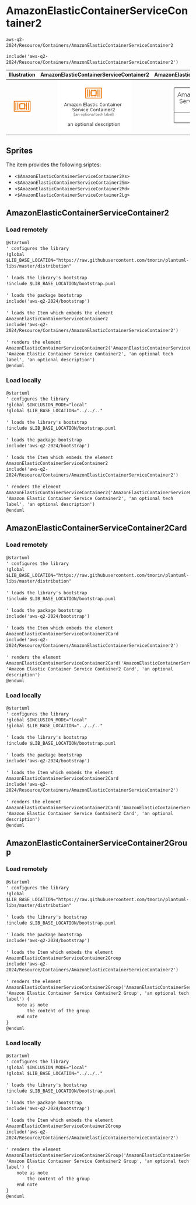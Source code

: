 # AmazonElasticContainerServiceContainer2


```text
aws-q2-2024/Resource/Containers/AmazonElasticContainerServiceContainer2
```

```text
include('aws-q2-2024/Resource/Containers/AmazonElasticContainerServiceContainer2')
```



| Illustration | AmazonElasticContainerServiceContainer2 | AmazonElasticContainerServiceContainer2Card | AmazonElasticContainerServiceContainer2Group |
| :---: | :---: | :---: | :---: |
| ![illustration for Illustration](../../../aws-q2-2024/Resource/Containers/AmazonElasticContainerServiceContainer2.png) | ![illustration for AmazonElasticContainerServiceContainer2](../../../aws-q2-2024/Resource/Containers/AmazonElasticContainerServiceContainer2.Local.png) | ![illustration for AmazonElasticContainerServiceContainer2Card](../../../aws-q2-2024/Resource/Containers/AmazonElasticContainerServiceContainer2Card.Local.png) | ![illustration for AmazonElasticContainerServiceContainer2Group](../../../aws-q2-2024/Resource/Containers/AmazonElasticContainerServiceContainer2Group.Local.png) |



## Sprites
The item provides the following sriptes:

- `<$AmazonElasticContainerServiceContainer2Xs>`
- `<$AmazonElasticContainerServiceContainer2Sm>`
- `<$AmazonElasticContainerServiceContainer2Md>`
- `<$AmazonElasticContainerServiceContainer2Lg>`





## AmazonElasticContainerServiceContainer2

### Load remotely
```plantuml
@startuml
' configures the library
!global $LIB_BASE_LOCATION="https://raw.githubusercontent.com/tmorin/plantuml-libs/master/distribution"

' loads the library's bootstrap
!include $LIB_BASE_LOCATION/bootstrap.puml

' loads the package bootstrap
include('aws-q2-2024/bootstrap')

' loads the Item which embeds the element AmazonElasticContainerServiceContainer2
include('aws-q2-2024/Resource/Containers/AmazonElasticContainerServiceContainer2')

' renders the element
AmazonElasticContainerServiceContainer2('AmazonElasticContainerServiceContainer2', 'Amazon Elastic Container Service Container2', 'an optional tech label', 'an optional description')
@enduml
```

### Load locally
```plantuml
@startuml
' configures the library
!global $INCLUSION_MODE="local"
!global $LIB_BASE_LOCATION="../../.."

' loads the library's bootstrap
!include $LIB_BASE_LOCATION/bootstrap.puml

' loads the package bootstrap
include('aws-q2-2024/bootstrap')

' loads the Item which embeds the element AmazonElasticContainerServiceContainer2
include('aws-q2-2024/Resource/Containers/AmazonElasticContainerServiceContainer2')

' renders the element
AmazonElasticContainerServiceContainer2('AmazonElasticContainerServiceContainer2', 'Amazon Elastic Container Service Container2', 'an optional tech label', 'an optional description')
@enduml
```

## AmazonElasticContainerServiceContainer2Card

### Load remotely
```plantuml
@startuml
' configures the library
!global $LIB_BASE_LOCATION="https://raw.githubusercontent.com/tmorin/plantuml-libs/master/distribution"

' loads the library's bootstrap
!include $LIB_BASE_LOCATION/bootstrap.puml

' loads the package bootstrap
include('aws-q2-2024/bootstrap')

' loads the Item which embeds the element AmazonElasticContainerServiceContainer2Card
include('aws-q2-2024/Resource/Containers/AmazonElasticContainerServiceContainer2')

' renders the element
AmazonElasticContainerServiceContainer2Card('AmazonElasticContainerServiceContainer2Card', 'Amazon Elastic Container Service Container2 Card', 'an optional description')
@enduml
```

### Load locally
```plantuml
@startuml
' configures the library
!global $INCLUSION_MODE="local"
!global $LIB_BASE_LOCATION="../../.."

' loads the library's bootstrap
!include $LIB_BASE_LOCATION/bootstrap.puml

' loads the package bootstrap
include('aws-q2-2024/bootstrap')

' loads the Item which embeds the element AmazonElasticContainerServiceContainer2Card
include('aws-q2-2024/Resource/Containers/AmazonElasticContainerServiceContainer2')

' renders the element
AmazonElasticContainerServiceContainer2Card('AmazonElasticContainerServiceContainer2Card', 'Amazon Elastic Container Service Container2 Card', 'an optional description')
@enduml
```

## AmazonElasticContainerServiceContainer2Group

### Load remotely
```plantuml
@startuml
' configures the library
!global $LIB_BASE_LOCATION="https://raw.githubusercontent.com/tmorin/plantuml-libs/master/distribution"

' loads the library's bootstrap
!include $LIB_BASE_LOCATION/bootstrap.puml

' loads the package bootstrap
include('aws-q2-2024/bootstrap')

' loads the Item which embeds the element AmazonElasticContainerServiceContainer2Group
include('aws-q2-2024/Resource/Containers/AmazonElasticContainerServiceContainer2')

' renders the element
AmazonElasticContainerServiceContainer2Group('AmazonElasticContainerServiceContainer2Group', 'Amazon Elastic Container Service Container2 Group', 'an optional tech label') {
    note as note
        the content of the group
    end note
}
@enduml
```

### Load locally
```plantuml
@startuml
' configures the library
!global $INCLUSION_MODE="local"
!global $LIB_BASE_LOCATION="../../.."

' loads the library's bootstrap
!include $LIB_BASE_LOCATION/bootstrap.puml

' loads the package bootstrap
include('aws-q2-2024/bootstrap')

' loads the Item which embeds the element AmazonElasticContainerServiceContainer2Group
include('aws-q2-2024/Resource/Containers/AmazonElasticContainerServiceContainer2')

' renders the element
AmazonElasticContainerServiceContainer2Group('AmazonElasticContainerServiceContainer2Group', 'Amazon Elastic Container Service Container2 Group', 'an optional tech label') {
    note as note
        the content of the group
    end note
}
@enduml
```


